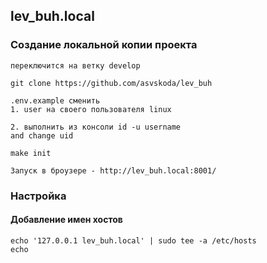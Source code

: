 ## lev_buh.local
### Создание локальной копии проекта
```
переключится на ветку develop

git clone https://github.com/asvskoda/lev_buh

.env.example сменить 
1. user на своего пользователя linux

2. выполнить из консоли id -u username
and change uid

make init   
   
Запуск в броузере - http://lev_buh.local:8001/
```

### Настройка
#### Добавление имен хостов
```
echo '127.0.0.1 lev_buh.local' | sudo tee -a /etc/hosts
echo